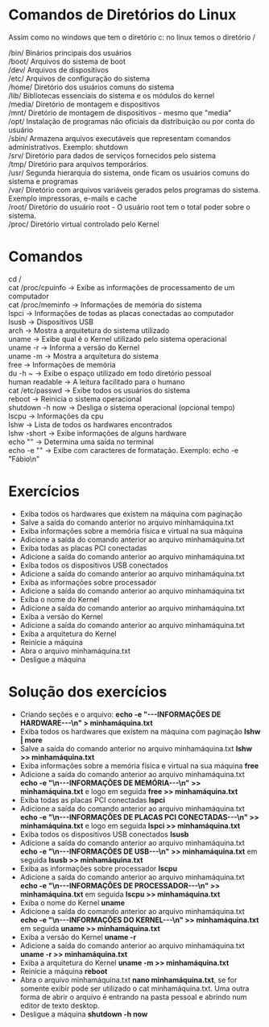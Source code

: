 # Comandos de Diretórios do Linux

Assim como no windows que tem o diretório c: no linux temos o diretório /

/bin/ Binários principais dos usuários <br>
/boot/ Arquivos do sistema de boot <br>
/dev/ Arquivos de dispositivos <br>
/etc/ Arquivos de configuração do sistema <br>
/home/ Diretório dos usuários comuns do sistema <br>
/lib/ Bibliotecas essenciais do sistema e os módulos do kernel <br>
/media/ Diretório de montagem e dispositivos <br>
/mnt/ Diretório de montagem de dispositivos - mesmo que "media" <br>
/opt/ Instalação de programas não oficiais da distribuição ou por conta do usuário <br>
/sbin/ Armazena arquivos executáveis que representam comandos administrativos. Exemplo: shutdown <br>
/srv/ Diretório para dados de serviços fornecidos pelo sistema <br>
/tmp/ Diretório para arquivos temporários. <br>
/usr/ Segunda hierarquia do sistema, onde ficam os usuários comuns do sistema e programas <br>
/var/ Diretório com arquivos variáveis gerados pelos programas do sistema. Exemplo impressoras, e-mails e cache <br>
/root/ Diretório do usuário root - O usuário root tem o total poder sobre o sistema. <br>
/proc/ Diretório virtual controlado pelo Kernel <br>


# Comandos

cd / <br>
cat /proc/cpuinfo -> Exibe as informações de processamento de um computador <br>
cat /proc/meminfo -> Informações de memória do sistema <br>
lspci -> Informações de todas as placas conectadas ao computador <br>
lsusb -> Dispositivos USB <br>
arch -> Mostra a arquitetura do sistema utilizado <br>
uname -> Exibe qual é o Kernel utilizado pelo sistema operacional <br>
uname -r -> Informa a versão do Kernel <br>
uname -m -> Mostra a arquitetura do sistema <br>
free -> Informações de memória <br>
du -h ~ -> Exibe o espaço utilizado em todo diretório pessoal <br>
human readable -> A leitura facilitado para o humano <br>
cat /etc/passwd -> Exibe todos os usuários do sistema <br>
reboot -> Reinicia o sistema operacional <br>
shutdown -h now -> Desliga o sistema operacional (opcional tempo) <br>
lscpu -> Informações da cpu <br>
lshw -> Lista de todos os hardwares encontrados <br>
lshw -short -> Exibe informações de alguns hardware <br>
echo "" -> Determina uma saída no terminal <br>
echo -e "" -> Exibe com caracteres de formatação. Exemplo: echo -e "Fábio\n"


# Exercícios

<ul>
	<li>Exiba todos os hardwares que existem na máquina com paginação</li>
	<li>Salve a saída do comando anterior no arquivo minhamáquina.txt</li>
	<li>Exiba informações sobre a memória física e virtual na sua máquina</li>
	<li>Adicione a saída do comando anterior ao arquivo minhamáquina.txt</li>
	<li>Exiba todas as placas PCI conectadas</li>
	<li>Adicione a saída do comando anterior ao arquivo minhamáquina.txt</li>
	<li>Exiba todos os dispositivos USB conectados</li>
	<li>Adicione a saída do comando anterior ao arquivo minhamáquina.txt</li>
	<li>Exiba as informações sobre processador</li>
	<li>Adicione a saída do comando anterior ao arquivo minhamáquina.txt</li>
	<li>Exiba o nome do Kernel</li>
	<li>Adicione a saída do comando anterior ao arquivo minhamáquina.txt</li>
	<li>Exiba a versão do Kernel</li>
	<li>Adicione a saída do comando anterior ao arquivo minhamáquina.txt</li>
	<li>Exiba a arquitetura do Kernel</li>
	<li>Reinicie a máquina</li>
	<li>Abra o arquivo minhamáquina.txt</li>
	<li>Desligue a máquina</li>
</ul>


# Solução dos exercícios

<ul>
	<li>Criando seções e o arquivo: <b>echo -e "---INFORMAÇÕES DE HARDWARE---\n" > minhamáquina.txt</b></li>
	<li>Exiba todos os hardwares que existem na máquina com paginação <b>lshw | more</b></li>
	<li>Salve a saída do comando anterior no arquivo minhamáquina.txt <b>lshw >> minhamáquina.txt</b></li>
	<li>Exiba informações sobre a memória física e virtual na sua máquina <b>free</b></li>
	<li>Adicione a saída do comando anterior ao arquivo minhamáquina.txt <b>echo -e "\n---INFORMAÇÕES DE MEMÓRIA---\n" >> minhamáquina.txt</b> e logo em seguida <b>free >> minhamáquina.txt</b></li>
	<li>Exiba todas as placas PCI conectadas <b>lspci</b></li>
	<li>Adicione a saída do comando anterior ao arquivo minhamáquina.txt <b>echo -e "\n---INFORMAÇÕES DE PLACAS PCI CONECTADAS---\n" >> minhamáquina.txt</b> e logo em seguida <b>lspci >> minhamáquina.txt</b></li>
	<li>Exiba todos os dispositivos USB conectados <b>lsusb</b></li>
	<li>Adicione a saída do comando anterior ao arquivo minhamáquina.txt <b>echo -e "\n---INFORMAÇÕES DE USB---\n" >> minhamáquina.txt</b> em seguida <b>lsusb >> minhamáquina.txt</b></li>
	<li>Exiba as informações sobre processador <b>lscpu</b></li>
	<li>Adicione a saída do comando anterior ao arquivo minhamáquina.txt <b>echo -e "\n---INFORMAÇÕES DE PROCESSADOR---\n" >> minhamáquina.txt</b> em seguida <b>lscpu >> minhamáquina.txt</b></li>
	<li>Exiba o nome do Kernel <b>uname</b></li>
	<li>Adicione a saída do comando anterior ao arquivo minhamáquina.txt <b>echo -e "\n---INFORMAÇÕES DO KERNEL---\n" >> minhamáquina.txt</b> em seguida <b>uname >> minhamáquina.txt</b></li>
	<li>Exiba a versão do Kernel <b>uname -r</b></li>
	<li>Adicione a saída do comando anterior ao arquivo minhamáquina.txt <b>uname -r >> minhamáquina.txt</b></li>
	<li>Exiba a arquitetura do Kernel <b>uname -m >> minhamáquina.txt</b></li>
	<li>Reinicie a máquina <b>reboot</b></li>
	<li>Abra o arquivo minhamáquina.txt <b>nano minhamáquina.txt</b>, se for somente exibir pode ser utilizado o cat minhamáquina.txt. Uma outra forma de abrir o arquivo é entrando na pasta pessoal e abrindo num editor de texto desktop.</li>
	<li>Desligue a máquina <b>shutdown -h now</b></li>
</ul>



